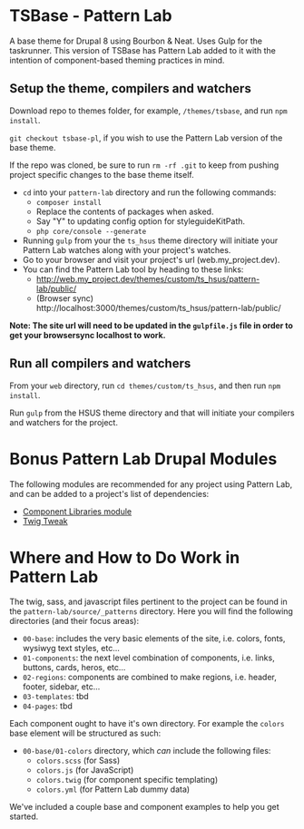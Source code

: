 # TSBase - Pattern Lab
A base theme for Drupal 8 using Bourbon & Neat.
Uses Gulp for the taskrunner. This version of TSBase has Pattern Lab added to it with the intention of component-based theming practices in mind.

## Setup the theme, compilers and watchers
Download repo to themes folder, for example, `/themes/tsbase`, and run `npm install`.

`git checkout tsbase-pl`, if you wish to use the Pattern Lab version of the base theme.

If the repo was cloned, be sure to run `rm -rf .git` to keep from pushing project specific changes to the base theme itself.

* `cd` into your `pattern-lab` directory and run the following commands:
  * `composer install`
  * Replace the contents of packages when asked.
  * Say "Y" to updating config option for styleguideKitPath.
  * `php core/console --generate`
* Running `gulp` from your the `ts_hsus` theme directory will initiate your Pattern Lab watches along with your project's watches.
* Go to your browser and visit your project's url (web.my_project.dev).
* You can find the Pattern Lab tool by heading to these links:
  * http://web.my_project.dev/themes/custom/ts_hsus/pattern-lab/public/
  * (Browser sync) http://localhost:3000/themes/custom/ts_hsus/pattern-lab/public/

**Note: The site url will need to be updated in the `gulpfile.js` file in order to get your browsersync localhost to work.**

## Run all compilers and watchers

From your `web` directory, run `cd themes/custom/ts_hsus`, and then run `npm install`.

Run `gulp` from the HSUS theme directory and that will initiate your compilers and watchers for the project.

# Bonus Pattern Lab Drupal Modules
The following modules are recommended for any project using Pattern Lab, and can be added to a project's list of dependencies:

* [Component Libraries module](https://www.drupal.org/project/components)
* [Twig Tweak](https://www.drupal.org/project/twig_tweak)

# Where and How to Do Work in Pattern Lab
The twig, sass, and javascript files pertinent to the project can be found in the `pattern-lab/source/_patterns` directory. Here you will find the following directories (and their focus areas):

* `00-base`: includes the very basic elements of the site, i.e. colors, fonts, wysiwyg text styles, etc...
* `01-components`: the next level combination of components, i.e. links, buttons, cards, heros, etc...
* `02-regions`: components are combined to make regions, i.e. header, footer, sidebar, etc...
* `03-templates`: tbd
* `04-pages`: tbd

Each component ought to have it's own directory. For example the `colors` base element will be structured as such:

* `00-base/01-colors` directory, which _can_ include the following files:
  * `colors.scss` (for Sass)
  * `colors.js` (for JavaScript)
  * `colors.twig` (for component specific templating)
  * `colors.yml` (for Pattern Lab dummy data)

We've included a couple base and component examples to help you get started.
